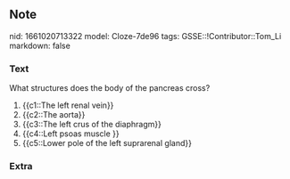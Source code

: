 ## Note
nid: 1661020713322
model: Cloze-7de96
tags: GSSE::!Contributor::Tom_Li
markdown: false

### Text
What structures does the body of the pancreas cross?

1) {{c1::The left renal vein}}
2) {{c2::The aorta}}
3) {{c3::The left crus of the diaphragm}}
4) {{c4::Left psoas muscle }}
5) {{c5::Lower pole of the left suprarenal gland}}

### Extra

